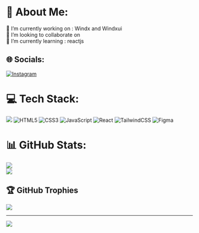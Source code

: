 # 💫 About Me:

🔭 I’m currently working on : Windx and Windxui<br>👯 I’m looking to collaborate on<br>🌱 I’m currently learning : reactjs<br>

## 🌐 Socials:

[![Instagram](https://img.shields.io/badge/Instagram-%23E4405F.svg?logo=Instagram&logoColor=white)](https://instagram.com/abdigunasetiawan)

# 💻 Tech Stack:

![](https://github-readme-stats.vercel.app/api/top-langs/?username=abdigunasetiawan&theme=tokyonight&hide_border=false&include_all_commits=true&count_private=true&layout=compact)
![HTML5](https://img.shields.io/badge/html5-%23E34F26.svg?style=for-the-badge&logo=html5&logoColor=white) ![CSS3](https://img.shields.io/badge/css3-%231572B6.svg?style=for-the-badge&logo=css3&logoColor=white) ![JavaScript](https://img.shields.io/badge/javascript-%23323330.svg?style=for-the-badge&logo=javascript&logoColor=%23F7DF1E) ![React](https://img.shields.io/badge/react-%2320232a.svg?style=for-the-badge&logo=react&logoColor=%2361DAFB) ![TailwindCSS](https://img.shields.io/badge/tailwindcss-%2338B2AC.svg?style=for-the-badge&logo=tailwind-css&logoColor=white) ![Figma](https://img.shields.io/badge/figma-%23F24E1E.svg?style=for-the-badge&logo=figma&logoColor=white) 

# 📊 GitHub Stats:

![](https://github-readme-stats.vercel.app/api?username=abdigunasetiawan&theme=tokyonight&hide_border=false&include_all_commits=true&count_private=true)<br/>
![](https://github-readme-streak-stats.herokuapp.com/?user=abdigunasetiawan&theme=tokyonight&hide_border=false)<br/>

## 🏆 GitHub Trophies

![](https://github-profile-trophy.vercel.app/?username=abdigunasetiawan&theme=radical&no-frame=false&no-bg=true&margin-w=4)

---

[![](https://visitcount.itsvg.in/api?id=abdigunasetiawan&icon=0&color=0)](https://visitcount.itsvg.in)

<!-- Proudly created with GPRM ( https://gprm.itsvg.in ) -->
